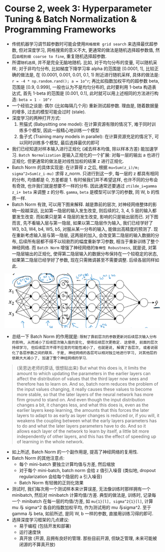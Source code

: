 # Course 2, week 3: Hyperparameter Tuning & Batch Normalization & Programming Frameworks

* 传统机器学习调节超参数时可能会使用`网格搜索 grid search` 来选择最优超参数, 但对深度学习, 网格搜索的意义不大, 更通常的做法是随机选择超参数值, 然后`由粗到细 coarse to fine`, 重复随机选择超参数.
* 所谓`随机选择`, 并不是完全无脑地随机. 比如, 对于均匀分布的变量, 可以随机采样; 对于非均匀分布, 比如梯度下降学习率 alpha 的范围是 [0.0001, 1], 比较正确的做法是, 在 (0.0001, 0.001, 0.01, 0.1, 1) 附近进行随机采样, 具体的做法是: `r = -4 * np.random.rand(); a = 1o^r`; 再比如指数加权平均的超参数 beta, 范围是 [0.9, 0.999], 一般也认为不是均匀分布的, 此时要利用 1-beta 构造表达式, 首先 1-beta 的范围是 [0.001, 0.1], 此时就可以用上述相同的方法进行构造: `beta = 1 - 10^r`
* 一个经验之谈是: 偶尔 (比如每隔几个月) 重新测试超参数. 理由是, 随着数据量的增多, 过去的模型可能会过时 (stale).
* 深度学习的两种打开方式:
    1. 熊猫式 (Babysitting one model): 在计算资源有限的情况下, 难于同时训练多个模型, 因此一般精心地训练一个模型
    2. 鱼子式 (Training many models in parallel): 在计算资源充足的情况下, 可以同时训练多个模型, 最后选择最优的即可
* 我们已经知道对样本输入进行正规化 (减去样本均值, 除以样本方差) 能加速学习. `Batch Normalization` 是输入正规化的一个扩展: 对每一层的输出 a 也进行正规化. 但更通常的做法是对线性加权的结果 z 进行正规化.
* Batch Norm 的具体实现是: 在计算得 z 之后, 根据 `mu=Sum(z_i)/m; sigma^2=Sum(z_i-mu)` 求得 z_norm. 只进行到这一步, 每一层的 z 都具有相同的分布, 均值都是 0, 方差都是 1. 有时候我们并不希望这样, 也许不同的分布会有奇效, 也许我们就是想要不一样的分布. 因此通常还要通过 `ztilde_i=gamma z_i+ beta` 来调整 z 的分布. `gamma`, `beta` 是模型可以学习的参数, 同 W, b 的性质一样.
* Batch Norm 有效, 可以用下图来解释. 越是靠前的层次, 对神经网络整体的影响一般越深远, 比如第一隐层的输入发生改变, 则后续的2, 3, 4, 5 层的输入都要发生改变. 而如果只是第 4 隐层的发生改变, 影响的只是输出层而已. 对下图而言, 先不看输入层与第一隐层, 如果以第二隐层作为输入, 我们已经学好了 W3, b3, W4, b4, W5, b5, 对服从某一分布的输入, 能做出高精度的预测了. 现在重新考虑输入层与第一隐层, 这两层的加入, 会改变第二隐层的输入数据的分布, 后续所有层都不得不以较剧烈的幅度重新学习参数, 相当于重新训练了整个神经网络. 而 `Batch Norm` 增强了神经网络的`鲁棒性 Robustness`, 就是说, 对第一隐层输出的正规化, 使得第二隐层输入的数据分布保持在一个较稳定的状态, 如果第二隐层已经学好了参数, 现在只需微调甚至不需要调整. 后续各层同样如此.

![img/why_does_batch_norm_work.png](img/why_does_batch_norm_work.png)

* 总结一下 Batch Norm 的作用就是: `限制了靠前层次的参数更新对后续层次输入分布的影响, 从而减小了后续层次输入值的变化, 使得后续层次更稳定. 这使得, 前面的层次持续学习, 但后续层次不得不应变的可能性减小了, 也就是说, 解偶了各层次, 或者说弱化了各层参数之间的联系. 于是, 神经网络的各层可以相对独立地进行学习, 对其他层的依赖大大减小了, 加速了整个神经网络的学习`.

> (吴恩达老师的原话, 很想贴出来) But what this does is, it limits the amount to which updating the parameters in the earlier layers can affect the distribution of values that the third layer now sees and therefore has to learn on. And so, batch norm reduces the problem of the input values changing, it really causes these values to become more stable, so that the later layers of the neural network has more firm ground to stand on. And even though the input distribution changes a bit, it changes less, and what this does is, even as the earlier layers keep learning, the amounts that this forces the later layers to adapt to as early as layer changes is reduced or, if you will, it weakens the coupling between what the early layers parameters has to do and what the later layers parameters have to do. And so it allows each layer of the network to learn by itself, a little bit more independently of other layers, and this has the effect of speeding up of learning in the whole network.

* 如上所述, Batch Norm 的一个副作用是, 提高了神经网络的复用性.
* Batch Norm 的其他注意点:
    - 每个 mini-batch 要独立计算均值与方差, 然后缩放
    - 对于每个 mini-batch, batch norm 会给 z 值引入噪音 (类似地, dropout regularization 会给每个隐层的 a 引入噪音)
    - Batch Norm 有轻微的正则化效果
* 测试时, 我们每次用一个测试样本来计算误差, 无法像训练时那样拥有一个 minibatch, 然后对 minibatch 计算均值/方差. 典型的做法是, 训练时, 记录每一个 minibatch 在每一层的均值/方差, 如 `mu{1}[l], sigma^2{1}[l]`, 计算 mu 与 sigma^2 各自的指数加权平均, 作为测试用的 mu 与sigma^2. 至于 gamma 与 beta, 如前所述, 是同 W, b 一样的参数, 直接用训练习得的即可.
* 选择深度学习框架的几点建议:
    - 易于编程 (包括开发和部署)
    - 运行速度快
    - 真开放 (开源, 且拥有良好的管理. 那些目前开源, 但缺乏管理, 未来可能被闭源的不算真开放)

